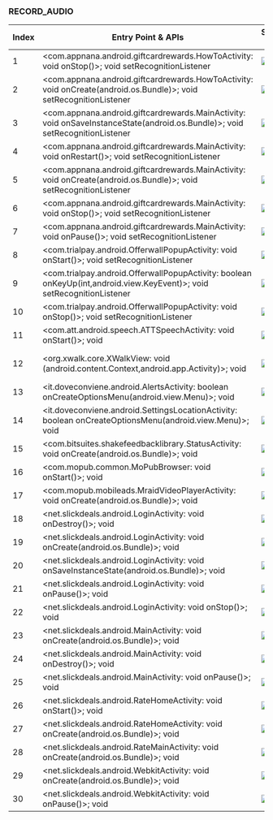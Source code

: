 ### RECORD_AUDIO
| Index | Entry Point & APIs | Screen shot | Resource id | Label |
| ------------- | ------------- | ------------- |-------------|-------------|
| 1 | <com.appnana.android.giftcardrewards.HowToActivity: void onStop()>; void setRecognitionListener | ![](D:\COSMOS\output\py\Play_win8\Shopping\com.appnana.android.giftcardrewards\com.appnana.android.giftcardrewards.HowToActivity.png) |  | |
| 2 | <com.appnana.android.giftcardrewards.HowToActivity: void onCreate(android.os.Bundle)>; void setRecognitionListener | ![](D:\COSMOS\output\py\Play_win8\Shopping\com.appnana.android.giftcardrewards\com.appnana.android.giftcardrewards.HowToActivity.png) |  | |
| 3 | <com.appnana.android.giftcardrewards.MainActivity: void onSaveInstanceState(android.os.Bundle)>; void setRecognitionListener | ![](D:\COSMOS\output\py\Play_win8\Shopping\com.appnana.android.giftcardrewards\com.appnana.android.giftcardrewards.MainActivity.png) |  | |
| 4 | <com.appnana.android.giftcardrewards.MainActivity: void onRestart()>; void setRecognitionListener | ![](D:\COSMOS\output\py\Play_win8\Shopping\com.appnana.android.giftcardrewards\com.appnana.android.giftcardrewards.MainActivity.png) |  | |
| 5 | <com.appnana.android.giftcardrewards.MainActivity: void onCreate(android.os.Bundle)>; void setRecognitionListener | ![](D:\COSMOS\output\py\Play_win8\Shopping\com.appnana.android.giftcardrewards\com.appnana.android.giftcardrewards.MainActivity.png) |  | |
| 6 | <com.appnana.android.giftcardrewards.MainActivity: void onStop()>; void setRecognitionListener | ![](D:\COSMOS\output\py\Play_win8\Shopping\com.appnana.android.giftcardrewards\com.appnana.android.giftcardrewards.MainActivity.png) |  | |
| 7 | <com.appnana.android.giftcardrewards.MainActivity: void onPause()>; void setRecognitionListener | ![](D:\COSMOS\output\py\Play_win8\Shopping\com.appnana.android.giftcardrewards\com.appnana.android.giftcardrewards.MainActivity.png) |  | |
| 8 | <com.trialpay.android.OfferwallPopupActivity: void onStart()>; void setRecognitionListener | ![](D:\COSMOS\output\py\Play_win8\Shopping\com.appnana.android.giftcardrewards\com.trialpay.android.OfferwallPopupActivity.png) |  | |
| 9 | <com.trialpay.android.OfferwallPopupActivity: boolean onKeyUp(int,android.view.KeyEvent)>; void setRecognitionListener | ![](D:\COSMOS\output\py\Play_win8\Shopping\com.appnana.android.giftcardrewards\com.trialpay.android.OfferwallPopupActivity.png) |  | |
| 10 | <com.trialpay.android.OfferwallPopupActivity: void onStop()>; void setRecognitionListener | ![](D:\COSMOS\output\py\Play_win8\Shopping\com.appnana.android.giftcardrewards\com.trialpay.android.OfferwallPopupActivity.png) |  | |
| 11 | <com.att.android.speech.ATTSpeechActivity: void onStart()>; void <init> | ![](D:\COSMOS\output\py\Play_win8\Shopping\com.iherb\com.att.android.speech.ATTSpeechActivity.png) |  | |
| 12 | <org.xwalk.core.XWalkView: void <init>(android.content.Context,android.app.Activity)>; void <init> | ![](D:\COSMOS\output\py\Play_win8\Shopping\com.peapod.app.mobile.droid\com.peapod.app.mobile.droid.PeapodDroidApp.png) | {'2131427374': <sensitive_component.SensitiveComponent.SensitiveView object at 0x000001AB4A0219B0>} | |
| 13 | <it.doveconviene.android.AlertsActivity: boolean onCreateOptionsMenu(android.view.Menu)>; void <init> | ![](D:\COSMOS\output\py\Play_win8\Shopping\it.doveconviene.android\it.doveconviene.android.AlertsActivity.png) |  | |
| 14 | <it.doveconviene.android.SettingsLocationActivity: boolean onCreateOptionsMenu(android.view.Menu)>; void <init> | ![](D:\COSMOS\output\py\Play_win8\Shopping\it.doveconviene.android\it.doveconviene.android.SettingsLocationActivity.png) |  | |
| 15 | <com.bitsuites.shakefeedbacklibrary.StatusActivity: void onCreate(android.os.Bundle)>; void <init> | ![](D:\COSMOS\output\py\Play_win8\Shopping\net.slickdeals.android\com.bitsuites.shakefeedbacklibrary.StatusActivity.png) |  | |
| 16 | <com.mopub.common.MoPubBrowser: void onStart()>; void <init> | ![](D:\COSMOS\output\py\Play_win8\Shopping\net.slickdeals.android\com.mopub.common.MoPubBrowser.png) |  | |
| 17 | <com.mopub.mobileads.MraidVideoPlayerActivity: void onCreate(android.os.Bundle)>; void <init> | ![](D:\COSMOS\output\py\Play_win8\Shopping\net.slickdeals.android\com.mopub.mobileads.MraidVideoPlayerActivity.png) |  | |
| 18 | <net.slickdeals.android.LoginActivity: void onDestroy()>; void <init> | ![](D:\COSMOS\output\py\Play_win8\Shopping\net.slickdeals.android\net.slickdeals.android.LoginActivity.png) |  | |
| 19 | <net.slickdeals.android.LoginActivity: void onCreate(android.os.Bundle)>; void <init> | ![](D:\COSMOS\output\py\Play_win8\Shopping\net.slickdeals.android\net.slickdeals.android.LoginActivity.png) |  | |
| 20 | <net.slickdeals.android.LoginActivity: void onSaveInstanceState(android.os.Bundle)>; void <init> | ![](D:\COSMOS\output\py\Play_win8\Shopping\net.slickdeals.android\net.slickdeals.android.LoginActivity.png) |  | |
| 21 | <net.slickdeals.android.LoginActivity: void onPause()>; void <init> | ![](D:\COSMOS\output\py\Play_win8\Shopping\net.slickdeals.android\net.slickdeals.android.LoginActivity.png) |  | |
| 22 | <net.slickdeals.android.LoginActivity: void onStop()>; void <init> | ![](D:\COSMOS\output\py\Play_win8\Shopping\net.slickdeals.android\net.slickdeals.android.LoginActivity.png) |  | |
| 23 | <net.slickdeals.android.MainActivity: void onCreate(android.os.Bundle)>; void <init> | ![](D:\COSMOS\output\py\Play_win8\Shopping\net.slickdeals.android\net.slickdeals.android.MainActivity.png) |  | |
| 24 | <net.slickdeals.android.MainActivity: void onDestroy()>; void <init> | ![](D:\COSMOS\output\py\Play_win8\Shopping\net.slickdeals.android\net.slickdeals.android.MainActivity.png) |  | |
| 25 | <net.slickdeals.android.MainActivity: void onPause()>; void <init> | ![](D:\COSMOS\output\py\Play_win8\Shopping\net.slickdeals.android\net.slickdeals.android.MainActivity.png) |  | |
| 26 | <net.slickdeals.android.RateHomeActivity: void onStart()>; void <init> | ![](D:\COSMOS\output\py\Play_win8\Shopping\net.slickdeals.android\net.slickdeals.android.RateHomeActivity.png) |  | |
| 27 | <net.slickdeals.android.RateHomeActivity: void onCreate(android.os.Bundle)>; void <init> | ![](D:\COSMOS\output\py\Play_win8\Shopping\net.slickdeals.android\net.slickdeals.android.RateHomeActivity.png) |  | |
| 28 | <net.slickdeals.android.RateMainActivity: void onCreate(android.os.Bundle)>; void <init> | ![](D:\COSMOS\output\py\Play_win8\Shopping\net.slickdeals.android\net.slickdeals.android.RateMainActivity.png) |  | |
| 29 | <net.slickdeals.android.WebkitActivity: void onCreate(android.os.Bundle)>; void <init> | ![](D:\COSMOS\output\py\Play_win8\Shopping\net.slickdeals.android\net.slickdeals.android.WebkitActivity.png) |  | |
| 30 | <net.slickdeals.android.WebkitActivity: void onPause()>; void <init> | ![](D:\COSMOS\output\py\Play_win8\Shopping\net.slickdeals.android\net.slickdeals.android.WebkitActivity.png) |  | |
